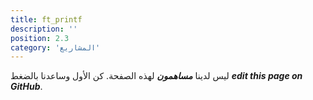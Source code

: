 ```yaml
---
title: ft_printf
description: ''
position: 2.3
category: 'المشاريع'
---
```


ليس لدينا ***مساهمون*** لهذه الصفحة. كن الأول وساعدنا بالضغط
 ***edit this page on GitHub***.

